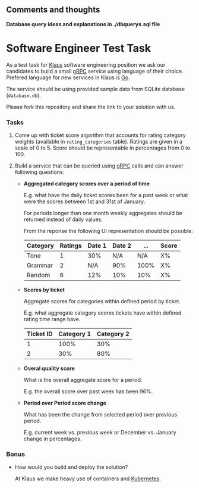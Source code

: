 ## Comments and thoughts

**Database query ideas and explanations in ./dbquerys.sql file**

# Software Engineer Test Task

As a test task for [Klaus](https://www.klausapp.com) software engineering position we ask our candidates to build a small [gRPC](https://grpc.io) service using language of their choice. Prefered language for new services in Klaus is [Go](https://golang.org).

The service should be using provided sample data from SQLite database (`database.db`).

Please fork this repository and share the link to your solution with us.

### Tasks

1. Come up with ticket score algorithm that accounts for rating category weights (available in `rating_categories` table). Ratings are given in a scale of 0 to 5. Score should be representable in percentages from 0 to 100. 

2. Build a service that can be queried using [gRPC](https://grpc.io/docs/tutorials/basic/go/) calls and can answer following questions:

    * **Aggregated category scores over a period of time**
    
        E.g. what have the daily ticket scores been for a past week or what were the scores between 1st and 31st of January.

        For periods longer than one month weekly aggregates should be returned instead of daily values.

        From the reponse the following UI representation should be possible:

        | Category | Ratings | Date 1 | Date 2 | ... | Score |
        |----|----|----|----|----|----|
        | Tone | 1 | 30% | N/A | N/A | X% |
        | Grammar | 2 | N/A | 90% | 100% | X% |
        | Random | 6 | 12% | 10% | 10% | X% |

    * **Scores by ticket**

        Aggregate scores for categories within defined period by ticket.

        E.g. what aggregate category scores tickets have within defined rating time range have.

        | Ticket ID | Category 1 | Category 2 |
        |----|----|----|
        | 1   |  100%  |  30%  |
        | 2   |  30%  |  80%  |

    * **Overal quality score**

        What is the overall aggregate score for a period.

        E.g. the overall score over past week has been 96%.

    * **Period over Period score change**

        What has been the change from selected period over previous period.

        E.g. current week vs. previous week or December vs. January change in percentages.


### Bonus

* How would you build and deploy the solution?

    At Klaus we make heavy use of containers and [Kubernetes](https://kubernetes.io).